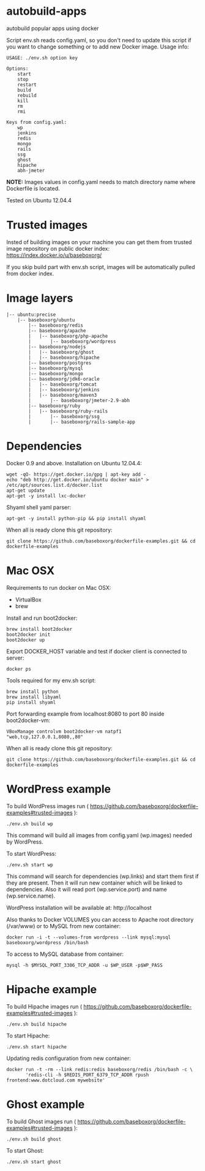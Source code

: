 autobuild-apps
======

autobuild popular apps using docker

Script env.sh reads config.yaml, so you don't need to update this script if you want to change something or to add new Docker image. Usage info:

    USAGE: ./env.sh option key

    Options:
        start
        stop
        restart
        build
        rebuild
        kill
        rm
        rmi

    Keys from config.yaml:
        wp
        jenkins
        redis
        mongo
        rails
        ssg
        ghost
        hipache
        abh-jmeter

**NOTE:**
Images values in config.yaml needs to match directory name where Dockerfile is located.

Tested on Ubuntu 12.04.4

Trusted images
======

Insted of building images on your machine you can get them from trusted image repository on public docker index:
https://index.docker.io/u/baseboxorg/

If you skip build part with env.sh script, images will be automatically pulled from docker index.

Image layers
======

    |-- ubuntu:precise
	    |-- baseboxorg/ubuntu
	        |-- baseboxorg/redis
	        |-- baseboxorg/apache
	        |   |-- baseboxorg/php-apache
	        |       |-- baseboxorg/wordpress
	        |-- baseboxorg/nodejs
	        |   |-- baseboxorg/ghost
	        |   |-- baseboxorg/hipache
	        |-- baseboxorg/postgres
	        |-- baseboxorg/mysql
	        |-- baseboxorg/mongo
	        |-- baseboxorg/jdk6-oracle
	        |   |-- baseboxorg/tomcat
	        |   |-- baseboxorg/jenkins
	        |   |-- baseboxorg/maven3
	        |       |-- baseboxorg/jmeter-2.9-abh
	        |-- baseboxorg/ruby
	        |   |-- baseboxorg/ruby-rails
	        |       |-- baseboxorg/ssg
	        |       |-- baseboxorg/rails-sample-app

Dependencies
======

Docker 0.9 and above. Installation on Ubuntu 12.04.4:

    wget -qO- https://get.docker.io/gpg | apt-key add -
    echo "deb http://get.docker.io/ubuntu docker main" > /etc/apt/sources.list.d/docker.list
    apt-get update
    apt-get -y install lxc-docker

Shyaml shell yaml parser:

    apt-get -y install python-pip && pip install shyaml

When all is ready clone this git repository:

    git clone https://github.com/baseboxorg/dockerfile-examples.git && cd dockerfile-examples

Mac OSX
======

Requirements to run docker on Mac OSX:

- VirtualBox
- brew

Install and run boot2docker:

    brew install boot2docker
    boot2docker init
    boot2docker up

Export DOCKER_HOST variable and test if docker client is connected to server:

    docker ps
    
Tools required for my env.sh script:

    brew install python
    brew install libyaml
    pip install shyaml

Port forwarding example from localhost:8080 to port 80 inside boot2docker-vm:
    
    VBoxManage controlvm boot2docker-vm natpf1 "web,tcp,127.0.0.1,8080,,80"

When all is ready clone this git repository:

    git clone https://github.com/baseboxorg/dockerfile-examples.git && cd dockerfile-examples

WordPress example
======

To build WordPress images run ( https://github.com/baseboxorg/dockerfile-examples#trusted-images ):

    ./env.sh build wp

This command will build all images from config.yaml (wp.images) needed by WordPress.


To start WordPress:

    ./env.sh start wp

This command will search for dependencies (wp.links) and start them first if they are present. Then it will run new container which will be linked to dependencies. Also it will read port (wp.service.port) and name (wp.service.name).

WordPress installation will be available at: http://localhost

Also thanks to Docker VOLUMES you can access to Apache root directory (/var/www) or to MySQL from new container:

    docker run -i -t --volumes-from wordpress --link mysql:mysql baseboxorg/wordpress /bin/bash

To access to MySQL database from container:

    mysql -h $MYSQL_PORT_3306_TCP_ADDR -u $WP_USER -p$WP_PASS

Hipache example
======

To build Hipache images run ( https://github.com/baseboxorg/dockerfile-examples#trusted-images ):

    ./env.sh build hipache

To start Hipache:

    ./env.sh start hipache

Updating redis configuration from new container:

    docker run -t -rm --link redis:redis baseboxorg/redis /bin/bash -c \
           'redis-cli -h $REDIS_PORT_6379_TCP_ADDR rpush frontend:www.dotcloud.com mywebsite'

Ghost example
======

To build Ghost images run ( https://github.com/baseboxorg/dockerfile-examples#trusted-images ):

    ./env.sh build ghost

To start Ghost:

    ./env.sh start ghost
